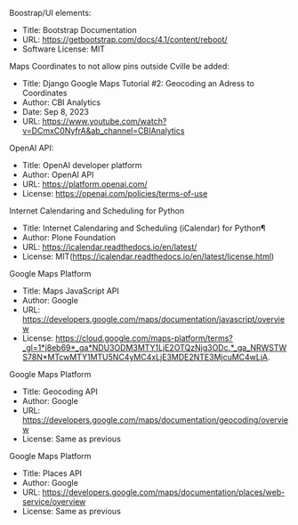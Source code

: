 Boostrap/UI elements:
*  Title: Bootstrap Documentation
*  URL: https://getbootstrap.com/docs/4.1/content/reboot/
*  Software License: MIT


Maps Coordinates to not allow pins outside Cville be added:
*  Title: Django Google Maps Tutorial #2: Geocoding an Adress to Coordinates
*  Author: CBI Analytics
*  Date: Sep 8, 2023
*  URL: https://www.youtube.com/watch?v=DCmxC0NyfrA&ab_channel=CBIAnalytics

OpenAI API:
* Title: OpenAI developer platform
* Author: OpenAI API
* URL: https://platform.openai.com/
* License: https://openai.com/policies/terms-of-use

Internet Calendaring and Scheduling for Python
* Title: Internet Calendaring and Scheduling (iCalendar) for Python¶
* Author: Plone Foundation
* URL: https://icalendar.readthedocs.io/en/latest/
* License: MIT(https://icalendar.readthedocs.io/en/latest/license.html)

Google Maps Platform
* Title: Maps JavaScript API
* Author: Google
* URL: https://developers.google.com/maps/documentation/javascript/overview
* License: https://cloud.google.com/maps-platform/terms?_gl=1*j8eb69*_ga*NDU3ODM3MTY1LjE2OTQzNjg3ODc.*_ga_NRWSTWS78N*MTcwMTY1MTU5NC4yMC4xLjE3MDE2NTE3MjcuMC4wLjA.

Google Maps Platform
* Title: Geocoding API
* Author: Google
* URL: https://developers.google.com/maps/documentation/geocoding/overview
* License: Same as previous

Google Maps Platform
* Title: Places API
* Author: Google
* URL: https://developers.google.com/maps/documentation/places/web-service/overview
* License: Same as previous

